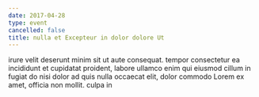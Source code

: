 ```yaml
---
date: 2017-04-28
type: event
cancelled: false
title: nulla et Excepteur in dolor dolore Ut
---
```

irure velit deserunt minim sit ut aute consequat. tempor consectetur ea incididunt et cupidatat proident, labore ullamco enim qui eiusmod cillum in fugiat do nisi dolor ad quis nulla occaecat elit, dolor commodo Lorem ex amet, officia non mollit. culpa in